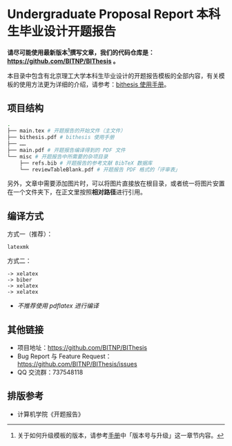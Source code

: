# Undergraduate Proposal Report 本科生毕业设计开题报告

**请尽可能使用最新版本[^1]撰写文章，我们的代码仓库是：https://github.com/BITNP/BIThesis 。**

本目录中包含有北京理工大学本科生毕业设计的开题报告模板的全部内容，有关模板的使用方法更为详细的介绍，请参考：[bithesis 使用手册][manual]。

## 项目结构

```sh
.
├── main.tex # 开题报告的开始文件（主文件）
├── bithesis.pdf # bithesis 使用手册
├── ……
├── main.pdf # 开题报告编译得到的 PDF 文件
└── misc # 开题报告中所需要的杂项目录
    ├── refs.bib # 开题报告的参考文献 BibTeX 数据库
    └── reviewTableBlank.pdf # 开题报告 PDF 格式的「评审表」
```

另外，文章中需要添加图片时，可以将图片直接放在根目录，或者统一将图片安置在一个文件夹下，在正文里按照**相对路径**进行引用。

## 编译方式

方式一（推荐）：
```
latexmk
```

方式二：
```
-> xelatex
-> biber
-> xelatex
-> xelatex
```

- *不推荐使用 pdflatex 进行编译*

## 其他链接

- 项目地址：https://github.com/BITNP/BIThesis
- Bug Report 与 Feature Request：https://github.com/BITNP/BIThesis/issues
- QQ 交流群：737548118

## 排版参考

- 计算机学院《开题报告》

[^1]: 关于如何升级模板的版本，请参考[手册][manual]中「版本号与升级」这一章节内容。

[manual]: ./bithesis.pdf
